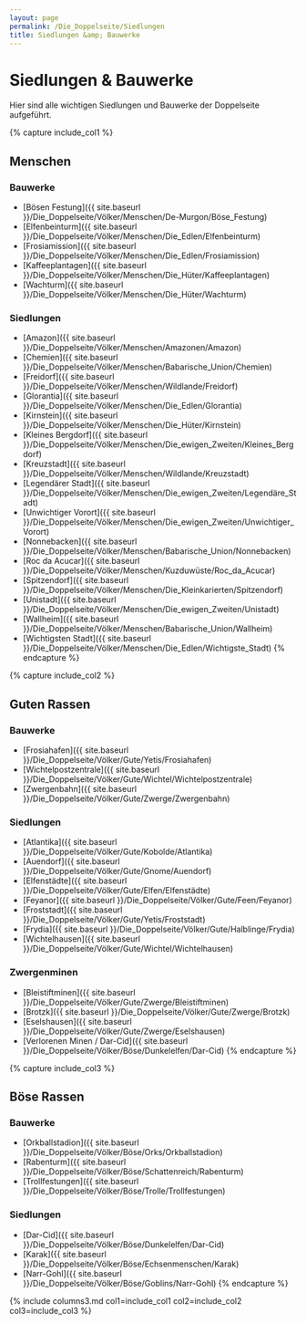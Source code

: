 ```yaml
---
layout: page
permalink: /Die_Doppelseite/Siedlungen
title: Siedlungen &amp; Bauwerke
---
```


# Siedlungen &amp; Bauwerke

Hier sind alle wichtigen Siedlungen und Bauwerke der Doppelseite aufgeführt.

{% capture include_col1 %}
## Menschen

### Bauwerke

- [Bösen Festung]({{ site.baseurl }}/Die_Doppelseite/Völker/Menschen/De-Murgon/Böse_Festung)
- [Elfenbeinturm]({{ site.baseurl }}/Die_Doppelseite/Völker/Menschen/Die_Edlen/Elfenbeinturm)
- [Frosiamission]({{ site.baseurl }}/Die_Doppelseite/Völker/Menschen/Die_Edlen/Frosiamission)
- [Kaffeeplantagen]({{ site.baseurl }}/Die_Doppelseite/Völker/Menschen/Die_Hüter/Kaffeeplantagen)
- [Wachturm]({{ site.baseurl }}/Die_Doppelseite/Völker/Menschen/Die_Hüter/Wachturm)

### Siedlungen

- [Amazon]({{ site.baseurl }}/Die_Doppelseite/Völker/Menschen/Amazonen/Amazon)
- [Chemien]({{ site.baseurl }}/Die_Doppelseite/Völker/Menschen/Babarische_Union/Chemien)
- [Freidorf]({{ site.baseurl }}/Die_Doppelseite/Völker/Menschen/Wildlande/Freidorf)
- [Glorantia]({{ site.baseurl }}/Die_Doppelseite/Völker/Menschen/Die_Edlen/Glorantia)
- [Kirnstein]({{ site.baseurl }}/Die_Doppelseite/Völker/Menschen/Die_Hüter/Kirnstein)
- [Kleines Bergdorf]({{ site.baseurl }}/Die_Doppelseite/Völker/Menschen/Die_ewigen_Zweiten/Kleines_Bergdorf)
- [Kreuzstadt]({{ site.baseurl }}/Die_Doppelseite/Völker/Menschen/Wildlande/Kreuzstadt)
- [Legendärer Stadt]({{ site.baseurl }}/Die_Doppelseite/Völker/Menschen/Die_ewigen_Zweiten/Legendäre_Stadt)
- [Unwichtiger Vorort]({{ site.baseurl }}/Die_Doppelseite/Völker/Menschen/Die_ewigen_Zweiten/Unwichtiger_Vorort)
- [Nonnebacken]({{ site.baseurl }}/Die_Doppelseite/Völker/Menschen/Babarische_Union/Nonnebacken)
- [Roc da Acucar]({{ site.baseurl }}/Die_Doppelseite/Völker/Menschen/Kuzduwüste/Roc_da_Acucar)
- [Spitzendorf]({{ site.baseurl }}/Die_Doppelseite/Völker/Menschen/Die_Kleinkarierten/Spitzendorf)
- [Unistadt]({{ site.baseurl }}/Die_Doppelseite/Völker/Menschen/Die_ewigen_Zweiten/Unistadt)
- [Wallheim]({{ site.baseurl }}/Die_Doppelseite/Völker/Menschen/Babarische_Union/Wallheim)
- [Wichtigsten Stadt]({{ site.baseurl }}/Die_Doppelseite/Völker/Menschen/Die_Edlen/Wichtigste_Stadt)
{% endcapture %}

{% capture include_col2 %}
## Guten Rassen

### Bauwerke

- [Frosiahafen]({{ site.baseurl }}/Die_Doppelseite/Völker/Gute/Yetis/Frosiahafen)
- [Wichtelpostzentrale]({{ site.baseurl }}/Die_Doppelseite/Völker/Gute/Wichtel/Wichtelpostzentrale)
- [Zwergenbahn]({{ site.baseurl }}/Die_Doppelseite/Völker/Gute/Zwerge/Zwergenbahn)

### Siedlungen

- [Atlantika]({{ site.baseurl }}/Die_Doppelseite/Völker/Gute/Kobolde/Atlantika)
- [Auendorf]({{ site.baseurl }}/Die_Doppelseite/Völker/Gute/Gnome/Auendorf)
- [Elfenstädte]({{ site.baseurl }}/Die_Doppelseite/Völker/Gute/Elfen/Elfenstädte)
- [Feyanor]({{ site.baseurl }}/Die_Doppelseite/Völker/Gute/Feen/Feyanor)
- [Froststadt]({{ site.baseurl }}/Die_Doppelseite/Völker/Gute/Yetis/Froststadt)
- [Frydia]({{ site.baseurl }}/Die_Doppelseite/Völker/Gute/Halblinge/Frydia)
- [Wichtelhausen]({{ site.baseurl }}/Die_Doppelseite/Völker/Gute/Wichtel/Wichtelhausen)

### Zwergenminen

- [Bleistiftminen]({{ site.baseurl }}/Die_Doppelseite/Völker/Gute/Zwerge/Bleistiftminen)
- [Brotzk]({{ site.baseurl }}/Die_Doppelseite/Völker/Gute/Zwerge/Brotzk)
- [Eselshausen]({{ site.baseurl }}/Die_Doppelseite/Völker/Gute/Zwerge/Eselshausen)
- [Verlorenen Minen / Dar-Cid]({{ site.baseurl }}/Die_Doppelseite/Völker/Böse/Dunkelelfen/Dar-Cid)
{% endcapture %}

{% capture include_col3 %}
## Böse Rassen

### Bauwerke

- [Orkballstadion]({{ site.baseurl }}/Die_Doppelseite/Völker/Böse/Orks/Orkballstadion)
- [Rabenturm]({{ site.baseurl }}/Die_Doppelseite/Völker/Böse/Schattenreich/Rabenturm)
- [Trollfestungen]({{ site.baseurl }}/Die_Doppelseite/Völker/Böse/Trolle/Trollfestungen)

### Siedlungen

- [Dar-Cid]({{ site.baseurl }}/Die_Doppelseite/Völker/Böse/Dunkelelfen/Dar-Cid)
- [Karak]({{ site.baseurl }}/Die_Doppelseite/Völker/Böse/Echsenmenschen/Karak)
- [Narr-Gohl]({{ site.baseurl }}/Die_Doppelseite/Völker/Böse/Goblins/Narr-Gohl)
{% endcapture %}

{% include columns3.md col1=include_col1 col2=include_col2 col3=include_col3 %}
